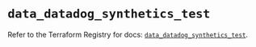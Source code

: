 # `data_datadog_synthetics_test`

Refer to the Terraform Registry for docs: [`data_datadog_synthetics_test`](https://registry.terraform.io/providers/datadog/datadog/3.38.0/docs/data-sources/synthetics_test).
